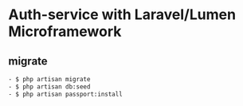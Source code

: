 # Auth-service with Laravel/Lumen Microframework

## migrate

``` bash
- $ php artisan migrate
- $ php artisan db:seed
- $ php artisan passport:install

